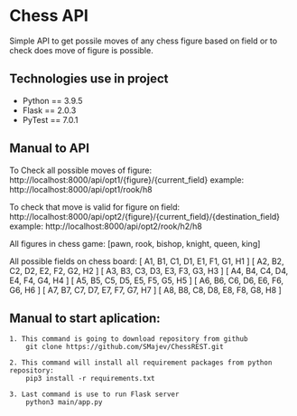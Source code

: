# Chess API 
Simple API to get possile moves of any chess figure based on field or to check does move of figure is possible.
## Technologies use in project
- Python == 3.9.5
- Flask == 2.0.3
- PyTest == 7.0.1

## Manual to API
To Check all possible moves of figure:
    http://localhost:8000/api/opt1/{figure}/{current_field}
    example: http://localhost:8000/api/opt1/rook/h8

To check that move is valid for figure on field:
    http://localhost:8000/api/opt2/{figure}/{current_field}/{destination_field}
    example: http://localhost:8000/api/opt2/rook/h2/h8
    
All figures in chess game:
    [pawn, rook, bishop, knight, queen, king]

All possible fields on chess board:
    [ A1, B1, C1, D1, E1, F1, G1, H1 ]
    [ A2, B2, C2, D2, E2, F2, G2, H2 ]
    [ A3, B3, C3, D3, E3, F3, G3, H3 ]
    [ A4, B4, C4, D4, E4, F4, G4, H4 ]
    [ A5, B5, C5, D5, E5, F5, G5, H5 ]
    [ A6, B6, C6, D6, E6, F6, G6, H6 ]
    [ A7, B7, C7, D7, E7, F7, G7, H7 ]
    [ A8, B8, C8, D8, E8, F8, G8, H8 ]

## Manual to start aplication:
    1. This command is going to download repository from github
        git clone https://github.com/SMajev/ChessREST.git

    2. This command will install all requirement packages from python repository:
        pip3 install -r requirements.txt

    3. Last command is use to run Flask server 
        python3 main/app.py

    